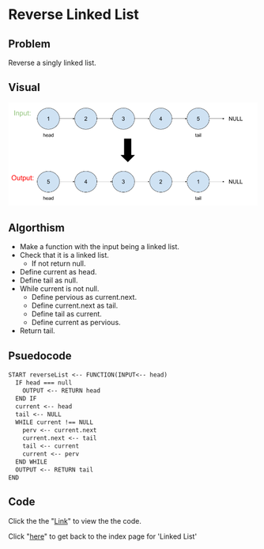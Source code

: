 # Reverse Linked List

## Problem
Reverse a singly linked list.
## Visual
![](reverseLL.png)
## Algorthism
* Make a function with the input being a linked list.
* Check that it is a linked list.
  * If not return null.
* Define current as head.
* Define tail as null.
* While current is not null.
  * Define pervious as current.next.
  * Define current.next as tail.
  * Define tail as current.
  * Define  current as pervious.
* Return tail.
## Psuedocode
```
START reverseList <-- FUNCTION(INPUT<-- head) 
  IF head === null
    OUTPUT <-- RETURN head
  END IF
  current <-- head
  tail <-- NULL
  WHILE current !== NULL
    perv <-- current.next
    current.next <-- tail
    tail <-- current
    current <-- perv
  END WHILE
  OUTPUT <-- RETURN tail
END 
```
## Code
Click the the "[Link](reversell.js)" to view the the code.

Click "[here](../README.md)" to get back to the index page for 'Linked List'
